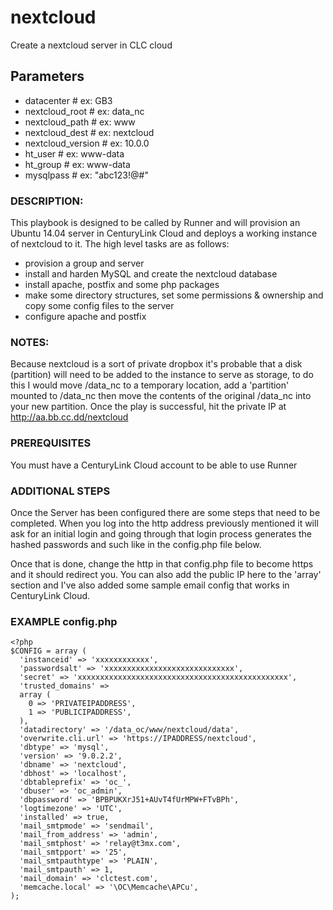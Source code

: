 # nextcloud
Create a nextcloud server in CLC cloud

## Parameters
* datacenter # ex: GB3
* nextcloud_root # ex: data_nc
* nextcloud_path # ex: www
* nextcloud_dest # ex: nextcloud
* nextcloud_version # ex: 10.0.0
* ht_user # ex: www-data
* ht_group # ex: www-data
* mysqlpass # ex: "abc123!@#"

### DESCRIPTION:
This playbook is designed to be called by Runner and will provision an Ubuntu 14.04 server in CenturyLink Cloud and deploys a working instance of nextcloud to it.
The high level tasks are as follows:
* provision a group and server
* install and harden MySQL and create the nextcloud database
* install apache, postfix and some php packages
* make some directory structures, set some permissions & ownership and copy some config files to the server
* configure apache and postfix

### NOTES:
Because nextcloud is a sort of private dropbox it's probable that a disk (partition) will need to be added to the instance to serve as storage, to do this I would move /data_nc to a temporary location, add a 'partition' mounted to /data_nc then move the contents of the original /data_nc into your new partition.
Once the play is successful, hit the private IP at http://aa.bb.cc.dd/nextcloud

### PREREQUISITES
You must have a CenturyLink Cloud account to be able to use Runner

### ADDITIONAL STEPS
Once the Server has been configured there are some steps that need to be completed.  When you log into the http address previously mentioned it will ask for an initial login and going through that login process generates the hashed passwords and such like in the config.php file below.

Once that is done, change the http in that config.php file to become https and it should redirect you.
You can also add the public IP here to the 'array' section and I've also added some sample email config that works in CenturyLink Cloud.

### EXAMPLE config.php
```
<?php
$CONFIG = array (
  'instanceid' => 'xxxxxxxxxxxx',
  'passwordsalt' => 'xxxxxxxxxxxxxxxxxxxxxxxxxxxxx',
  'secret' => 'xxxxxxxxxxxxxxxxxxxxxxxxxxxxxxxxxxxxxxxxxxxxxxx',
  'trusted_domains' =>
  array (
    0 => 'PRIVATEIPADDRESS',
    1 => 'PUBLICIPADDRESS',
  ),
  'datadirectory' => '/data_oc/www/nextcloud/data',
  'overwrite.cli.url' => 'https://IPADDRESS/nextcloud',
  'dbtype' => 'mysql',
  'version' => '9.0.2.2',
  'dbname' => 'nextcloud',
  'dbhost' => 'localhost',
  'dbtableprefix' => 'oc_',
  'dbuser' => 'oc_admin',
  'dbpassword' => 'BPBPUKXrJ51+AUvT4fUrMPW+FTvBPh',
  'logtimezone' => 'UTC',
  'installed' => true,
  'mail_smtpmode' => 'sendmail',
  'mail_from_address' => 'admin',
  'mail_smtphost' => 'relay@t3mx.com',
  'mail_smtpport' => '25',
  'mail_smtpauthtype' => 'PLAIN',
  'mail_smtpauth' => 1,
  'mail_domain' => 'clctest.com',
  'memcache.local' => '\OC\Memcache\APCu',
);
```
